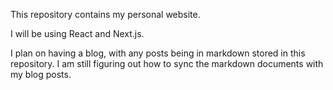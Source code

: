 This repository contains my personal website.

I will be using React and Next.js.

I plan on having a blog, with any posts being in markdown stored in this repository. I am still figuring out how to sync the markdown documents with my blog posts.